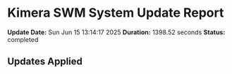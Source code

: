 # Kimera SWM System Update Report

**Update Date:** Sun Jun 15 13:14:17 2025
**Duration:** 1398.52 seconds
**Status:** completed

## Updates Applied

